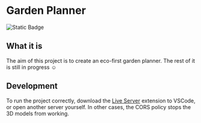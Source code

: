 # Garden Planner
![Static Badge](https://img.shields.io/badge/version-0.0.2-blue) 

## What it is
The aim of this project is to create an eco-first garden planner. The rest of it is still in progress ☺️

## Development
To run the project correctly, download the [Live Server](https://marketplace.visualstudio.com/items?itemName=ritwickdey.LiveServer) extension to VSCode, or open another server yourself. In other cases, the CORS policy stops the 3D models from working.
